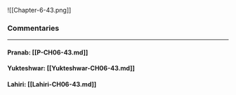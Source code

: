 ![[Chapter-6-43.png]]

### Commentaries

---

#### Pranab: [[P-CH06-43.md]]

#### Yukteshwar: [[Yukteshwar-CH06-43.md]]

#### Lahiri: [[Lahiri-CH06-43.md]]
